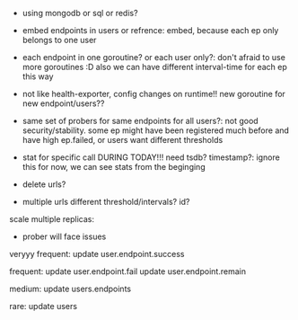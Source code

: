 
- using mongodb or sql or redis?
- embed endpoints in users or refrence: embed, because each ep only belongs to one user
- each endpoint in one goroutine? or each user only?: don't afraid to use more goroutines :D also we can have different interval-time for each ep this way
- not like health-exporter, config changes on runtime!! new goroutine for new endpoint/users??
- same set of probers for same endpoints for all users?: not good security/stability. some ep might have been registered much before and have high ep.failed, or users want different thresholds
- stat for specific call DURING TODAY!!! need tsdb? timestamp?: ignore this for now, we can see stats from the beginging


- delete urls?
- multiple urls different threshold/intervals? id?

scale multiple replicas:
- prober will face issues


veryyy frequent:
    update user.endpoint.success

frequent:
    update user.endpoint.fail
    update user.endpoint.remain


medium:
    update users.endpoints

rare:
    update users
